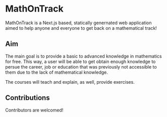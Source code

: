 # MathOnTrack

MathOnTrack is a Next.js based, statically genernated web application aimed to help anyone and everyone to get back on a mathematical track!

## Aim

The main goal is to provide a basic to advanced knowledge in mathematics for free. This way, a user will be able to get obtain enough knowledge to persue the career, job or education that was previously not accessible to them due to the lack of mathematical knowledge.

The courses will teach and explain, as well, provide exercises.

## Contributions

Contributors are welcomed!

